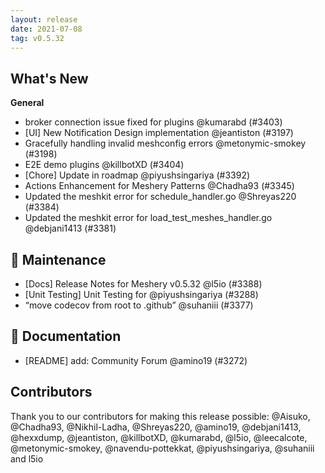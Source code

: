 ```yaml
---
layout: release
date: 2021-07-08
tag: v0.5.32
---
```


## What's New
**General**
- broker connection issue fixed for plugins @kumarabd (#3403)
- [UI] New Notification Design implementation @jeantiston (#3197)
- Gracefully handling invalid meshconfig errors @metonymic-smokey (#3198)
- E2E demo plugins @killbotXD (#3404)
- [Chore] Update in  roadmap @piyushsingariya (#3392)
- Actions Enhancement for Meshery Patterns @Chadha93 (#3345)
- Updated the meshkit error for schedule_handler.go  @Shreyas220 (#3384)
- Updated the meshkit error for load_test_meshes_handler.go  @debjani1413 (#3381)

## 🧰 Maintenance

- [Docs] Release Notes for Meshery v0.5.32 @l5io (#3388)
- [Unit Testing] Unit Testing for  @piyushsingariya (#3288)
- “move codecov from root to .github” @suhaniii (#3377)

## 📖 Documentation

- [README] add: Community Forum @amino19 (#3272)

## Contributors

Thank you to our contributors for making this release possible:
@Aisuko, @Chadha93, @Nikhil-Ladha, @Shreyas220, @amino19, @debjani1413, @hexxdump, @jeantiston, @killbotXD, @kumarabd, @l5io, @leecalcote, @metonymic-smokey, @navendu-pottekkat, @piyushsingariya, @suhaniii and l5io
 
